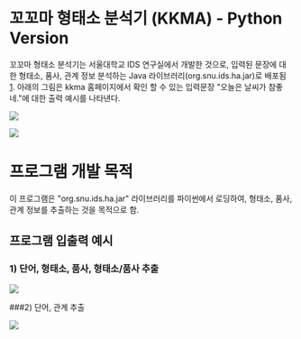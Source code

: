 # 꼬꼬마 형태소 분석기 (KKMA) - Python Version

꼬꼬마 형태소 분석기는 서울대학교 IDS 연구실에서 개발한 것으로, 입력된 문장에 대한 형태소, 품사, 관계 정보 분석하는 Java 라이브러리(org.snu.ids.ha.jar)로 배포됨 [1]. 아래의 그림은 kkma 홈페이지에서 확인 할 수 있는 입력문장 "오늘은 날씨가 참좋네."에 대한 출력 예시를 나타낸다.

![](M:\PAPERS\IJHR2018\Code\kkma_python\img\kkma2.PNG)

![](M:\PAPERS\IJHR2018\Code\kkma_python\img\kkma.PNG)

[1]: http://kkma.snu.ac.kr/	"KKMA"



# 프로그램 개발 목적

이 프로그램은 "org.snu.ids.ha.jar"  라이브러리를 파이썬에서 로딩하여, 형태소, 품사, 관계 정보를 추출하는 것을 목적으로 함.



## 프로그램 입출력 예시

### 1) 단어, 형태소, 품사, 형태소/품사 추출

![](M:\PAPERS\IJHR2018\Code\kkma_python\img\io.PNG)



###2) 단어, 관계 추출

![](M:\PAPERS\IJHR2018\Code\kkma_python\img\io2.PNG)



